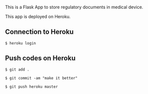 This is a Flask App to store regulatory documents in medical device. 

This app is deployed on Heroku. 

<h2> Connection to Heroku </h2>

```
$ heroku login
```

<h2> Push codes on Heroku </h2>

```
$ git add .

$ git commit -am "make it better"

$ git push heroku master
```
